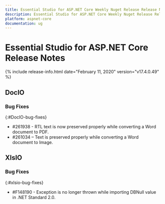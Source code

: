 ```yaml
---
title: Essential Studio for ASP.NET Core Weekly Nuget Release Release Notes  
description: Essential Studio for ASP.NET Core Weekly Nuget Release Release Notes  
platform: aspnet-core
documentation: ug
---
```


# Essential Studio for ASP.NET Core  Release Notes  

{% include release-info.html date="February 11, 2020"  version="v17.4.0.49" %} 






## DocIO

### Bug Fixes
{:#DocIO-bug-fixes}

* \#261938 - RTL text is now preserved properly while converting a Word document to PDF.
* \#261034 – Text is preserved properly while converting a Word document to Image.
## XlsIO

### Bug Fixes
{:#xlsio-bug-fixes}

* \#F148190 - Exception is no longer thrown while importing DBNull value in .NET Standard 2.0.

